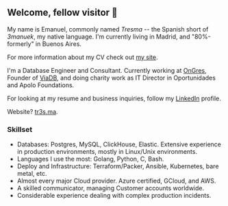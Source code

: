 ## Welcome, fellow visitor 🧙

My name is Emanuel, commonly named _Tresma_ -- the Spanish short of _3manuek_, my native language.
I'm currently living in Madrid, and "80%-formerly" in Buenos Aires.

For more information about my CV check out [my site](https://tr3s.ma).

I'm a Database Engineer and Consultant. Currently working at [OnGres](https://ongres.com), Founder 
of [ViaDB](https://viadb.ar), and doing charity work as IT Director in Oportunidades and Apolo Foundations. 

For looking at my resume and business inquiries, follow my [LinkedIn](https://www.linkedin.com/in/ecbcbcb/) profile.

Website? [tr3s.ma](https://tr3s.ma).

### Skillset

- Databases: Postgres, MySQL, ClickHouse, Elastic. Extensive experience in production environments, mostly in Linux/Unix environments.
- Languages I use the most: Golang, Python, C, Bash. 
- Deploy and Infrastructure: Terraform/Packer, Ansible, Kubernetes, bare metal, etc.
- Almost every major Cloud provider. Azure certified, GCloud, and AWS.
- A skilled communicator, managing Customer accounts worldwide.
- Considerable experience dealing with complex production incidents. 
